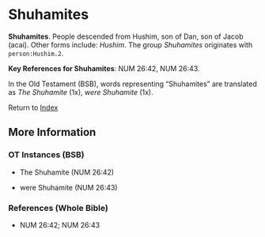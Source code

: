 # Shuhamites
**Shuhamites**. 
People descended from Hushim, son of Dan, son of Jacob (acai). 
Other forms include: 
*Hushim*. 
The group _Shuhamites_ originates with `person:Hushim.2`. 


**Key References for Shuhamites**: 
NUM 26:42, NUM 26:43. 


In the Old Testament (BSB), words representing “Shuhamites” are translated as 
*The Shuhamite* (1x), *were Shuhamite* (1x). 




Return to [Index](00-Index.md)

## More Information

### OT Instances (BSB)

* The Shuhamite (NUM 26:42)

* were Shuhamite (NUM 26:43)



### References (Whole Bible)

* NUM 26:42; NUM 26:43



